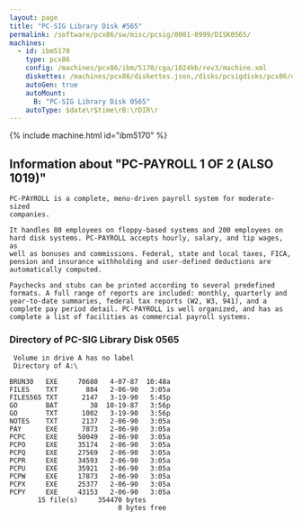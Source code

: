 ```yaml
---
layout: page
title: "PC-SIG Library Disk #565"
permalink: /software/pcx86/sw/misc/pcsig/0001-0999/DISK0565/
machines:
  - id: ibm5170
    type: pcx86
    config: /machines/pcx86/ibm/5170/cga/1024kb/rev3/machine.xml
    diskettes: /machines/pcx86/diskettes.json,/disks/pcsigdisks/pcx86/diskettes.json
    autoGen: true
    autoMount:
      B: "PC-SIG Library Disk 0565"
    autoType: $date\r$time\rB:\rDIR\r
---
```


{% include machine.html id="ibm5170" %}

## Information about "PC-PAYROLL 1 OF 2 (ALSO 1019)"

    PC-PAYROLL is a complete, menu-driven payroll system for moderate-sized
    companies.
    
    It handles 80 employees on floppy-based systems and 200 employees on
    hard disk systems. PC-PAYROLL accepts hourly, salary, and tip wages, as
    well as bonuses and commissions. Federal, state and local taxes, FICA,
    pension and insurance withholding and user-defined deductions are
    automatically computed.
    
    Paychecks and stubs can be printed according to several predefined
    formats. A full range of reports are included: monthly, quarterly and
    year-to-date summaries, federal tax reports (W2, W3, 941), and a
    complete pay period detail. PC-PAYROLL is well organized, and has as
    complete a list of facilities as commercial payroll systems.

### Directory of PC-SIG Library Disk 0565

     Volume in drive A has no label
     Directory of A:\

    BRUN30   EXE     70680   4-07-87  10:48a
    FILES    TXT       884   2-06-90   3:05a
    FILES565 TXT      2147   3-19-90   5:45p
    GO       BAT        38  10-19-87   3:56p
    GO       TXT      1002   3-19-90   3:56p
    NOTES    TXT      2137   2-06-90   3:05a
    PAY      EXE      7873   2-06-90   3:05a
    PCPC     EXE     50049   2-06-90   3:05a
    PCPO     EXE     35174   2-06-90   3:05a
    PCPQ     EXE     27569   2-06-90   3:05a
    PCPR     EXE     34593   2-06-90   3:05a
    PCPU     EXE     35921   2-06-90   3:05a
    PCPW     EXE     17873   2-06-90   3:05a
    PCPX     EXE     25377   2-06-90   3:05a
    PCPY     EXE     43153   2-06-90   3:05a
           15 file(s)     354470 bytes
                               0 bytes free
